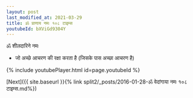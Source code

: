 ```yaml
---
layout: post
last_modified_at: 2021-03-29
title: ॐ प्राणाय नमः १०८ टाइम्स
youtubeId: bXViGd9304Y
---
```

 
 
 ॐ शीलदारिने नमः  
 
 -  जो अच्छे आचरण की रक्षा करता है (जिसके पास अच्छा आचरण है) 
 
  
 
  
 
 
 
 
 
 


{% include youtubePlayer.html id=page.youtubeId %}
 
[Next]({{ site.baseurl }}{% link  split2/_posts/2016-01-28-ॐ वेदांगाया नमः १०८ टाइम्स.md%})
 
